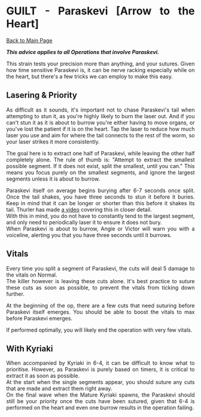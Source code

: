 <div align="justify">

# GUILT - Paraskevi [Arrow to the Heart]

[Back to Main Page](../index.md)

***This advice applies to all Operations that involve Paraskevi.*** <br>

This strain tests your precision more than anything, and your sutures. Given how time sensitive Paraskevi is, it can be nerve racking especially while on the heart, but there's a few tricks we can employ to make this easy. <br>

## Lasering & Priority

As difficult as it sounds, it's important not to chase Paraskevi's tail when attempting to stun it, as you're highly likely to burn the laser out. And if you can't stun it as it is about to burrow you're either having to move organs, or you've lost the patient if it is on the heart. Tap the laser to reduce how much laser you use and aim for where the tail connects to the rest of the worm, so your laser strikes it more consistently. <br>

The goal here is to extract one half of Paraskevi, while leaving the other half completely alone. The rule of thumb is: "Attempt to extract the smallest possible segment. If it does not exist, split the smallest, until you can." This means you focus purely on the smallest segments, and ignore the largest segments unless it is about to burrow. <br>

Paraskevi itself on average begins burying after 6-7 seconds once split. Once the tail shakes, you have three seconds to stun it before it buries. Keep in mind that it can be longer or shorter than this before it shakes its tail. Thurler has made [a video](https://youtu.be/ZxlZJ0aO-Wg) covering this in closer detail. <br>
With this in mind, you do not have to constantly tend to the largest segment, and only need to periodically laser it to ensure it does not bury.  <br>
When Paraskevi is about to burrow, Angie or Victor will warn you with a voiceline, alerting you that you have three seconds until it burrows. <br>

## Vitals

Every time you split a segment of Paraskevi, the cuts will deal 5 damage to the vitals on Normal. <br>
The killer however is leaving these cuts alone. It's best practice to suture these cuts as soon as possible, to prevent the vitals from ticking down further. <br>

At the beginning of the op, there are a few cuts that need suturing before Paraskevi itself emerges. You should be able to boost the vitals to max before Paraskevi emerges. <br>

If performed optimally, you will likely end the operation with very few vitals. <br>

## With Kyriaki

When accompanied by Kyriaki in 6-4, it can be difficult to know what to prioritise. However, as Paraskevi is purely based on timers, it is critical to extract it as soon as possible. <br>
At the start when the single segments appear, you should suture any cuts that are made and extract them right away. <br>
On the final wave when the Mature Kyriaki spawns, the Paraskevi should still be your priority once the cuts have been sutured, given that 6-4 is performed on the heart and even one burrow results in the operation failing. <br>